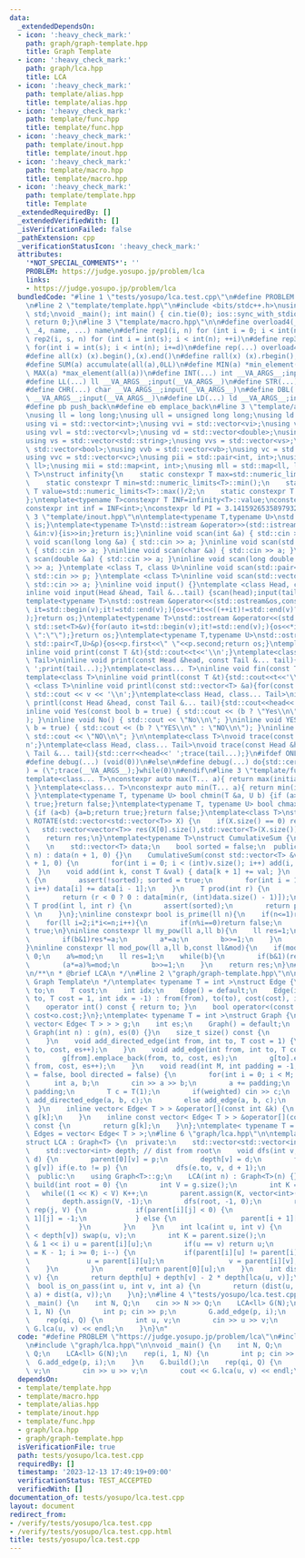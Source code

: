 ```yaml
---
data:
  _extendedDependsOn:
  - icon: ':heavy_check_mark:'
    path: graph/graph-template.hpp
    title: Graph Template
  - icon: ':heavy_check_mark:'
    path: graph/lca.hpp
    title: LCA
  - icon: ':heavy_check_mark:'
    path: template/alias.hpp
    title: template/alias.hpp
  - icon: ':heavy_check_mark:'
    path: template/func.hpp
    title: template/func.hpp
  - icon: ':heavy_check_mark:'
    path: template/inout.hpp
    title: template/inout.hpp
  - icon: ':heavy_check_mark:'
    path: template/macro.hpp
    title: template/macro.hpp
  - icon: ':heavy_check_mark:'
    path: template/template.hpp
    title: Template
  _extendedRequiredBy: []
  _extendedVerifiedWith: []
  _isVerificationFailed: false
  _pathExtension: cpp
  _verificationStatusIcon: ':heavy_check_mark:'
  attributes:
    '*NOT_SPECIAL_COMMENTS*': ''
    PROBLEM: https://judge.yosupo.jp/problem/lca
    links:
    - https://judge.yosupo.jp/problem/lca
  bundledCode: "#line 1 \"tests/yosupo/lca.test.cpp\"\n#define PROBLEM \"https://judge.yosupo.jp/problem/lca\"\
    \n#line 2 \"template/template.hpp\"\n#include <bits/stdc++.h>\nusing namespace\
    \ std;\nvoid _main(); int main() { cin.tie(0); ios::sync_with_stdio(false); _main();\
    \ return 0;}\n#line 3 \"template/macro.hpp\"\n\n#define overload4(_1, _2, _3,\
    \ _4, name, ...) name\n#define rep1(i, n) for (int i = 0; i < int(n); ++i)\n#define\
    \ rep2(i, s, n) for (int i = int(s); i < int(n); ++i)\n#define rep3(i, s, n, d)\
    \ for(int i = int(s); i < int(n); i+=d)\n#define rep(...) overload4(__VA_ARGS__,rep3,rep2,rep1)(__VA_ARGS__)\n\
    #define all(x) (x).begin(),(x).end()\n#define rall(x) (x).rbegin(),(x).rend()\n\
    #define SUM(a) accumulate(all(a),0LL)\n#define MIN(a) *min_element(all(a))\n#define\
    \ MAX(a) *max_element(all(a))\n#define INT(...) int __VA_ARGS__;input(__VA_ARGS__)\n\
    #define LL(...) ll __VA_ARGS__;input(__VA_ARGS__)\n#define STR(...) string __VA_ARGS__;input(__VA_ARGS__)\n\
    #define CHR(...) char __VA_ARGS__;input(__VA_ARGS__)\n#define DBL(...) double\
    \ __VA_ARGS__;input(__VA_ARGS__)\n#define LD(...) ld __VA_ARGS__;input(__VA_ARGS__)\n\
    #define pb push_back\n#define eb emplace_back\n#line 3 \"template/alias.hpp\"\n\
    \nusing ll = long long;\nusing ull = unsigned long long;\nusing ld = long double;\n\
    using vi = std::vector<int>;\nusing vvi = std::vector<vi>;\nusing vl = std::vector<ll>;\n\
    using vvl = std::vector<vl>;\nusing vd = std::vector<double>;\nusing vvd = std::vector<vd>;\n\
    using vs = std::vector<std::string>;\nusing vvs = std::vector<vs>;\nusing vb =\
    \ std::vector<bool>;\nusing vvb = std::vector<vb>;\nusing vc = std::vector<char>;\n\
    using vvc = std::vector<vc>;\nusing pii = std::pair<int, int>;\nusing pll = std::pair<ll,\
    \ ll>;\nusing mii = std::map<int, int>;\nusing mll = std::map<ll, ll>;\ntemplate<typename\
    \ T>\nstruct infinity{\n    static constexpr T max=std::numeric_limits<T>::max();\n\
    \    static constexpr T min=std::numeric_limits<T>::min();\n    static constexpr\
    \ T value=std::numeric_limits<T>::max()/2;\n    static constexpr T mvalue=std::numeric_limits<T>::min()/2;\n\
    };\ntemplate<typename T>constexpr T INF=infinity<T>::value;\nconstexpr ll infl=INF<ll>;\n\
    constexpr int inf = INF<int>;\nconstexpr ld PI = 3.1415926535897932384626;\n#line\
    \ 3 \"template/inout.hpp\"\n\ntemplate<typename T,typename U>\nstd::istream &operator>>(std::istream&is,std::pair<T,U>&p){is>>p.first>>p.second;return\
    \ is;}\ntemplate<typename T>\nstd::istream &operator>>(std::istream&is,std::vector<T>&v){for(T\
    \ &in:v){is>>in;}return is;}\ninline void scan(int &a) { std::cin >> a; }\ninline\
    \ void scan(long long &a) { std::cin >> a; }\ninline void scan(std::string &a)\
    \ { std::cin >> a; }\ninline void scan(char &a) { std::cin >> a; }\ninline void\
    \ scan(double &a) { std::cin >> a; }\ninline void scan(long double &a) { std::cin\
    \ >> a; }\ntemplate <class T, class U>\ninline void scan(std::pair<T, U> &p) {\
    \ std::cin >> p; }\ntemplate <class T>\ninline void scan(std::vector<T> &a) {\
    \ std::cin >> a; }\ninline void input() {}\ntemplate <class Head, class... Tail>\n\
    inline void input(Head &head, Tail &...tail) {scan(head);input(tail...);}\n\n\
    template<typename T>\nstd::ostream &operator<<(std::ostream&os,const std::vector<T>&v){for(auto\
    \ it=std::begin(v);it!=std::end(v);){os<<*it<<((++it)!=std::end(v)?\" \":\"\"\
    );}return os;}\ntemplate<typename T>\nstd::ostream &operator<<(std::ostream&os,const\
    \ std::set<T>&v){for(auto it=std::begin(v);it!=std::end(v);){os<<*it<<((++it)!=std::end(v)?\"\
    \ \":\"\");}return os;}\ntemplate<typename T,typename U>\nstd::ostream &operator<<(std::ostream&os,const\
    \ std::pair<T,U>&p){os<<p.first<<\" \"<<p.second;return os;}\ntemplate<class T>\n\
    inline void print(const T &t){std::cout<<t<<'\\n';}\ntemplate<class Head, class...\
    \ Tail>\ninline void print(const Head &head, const Tail &... tail){std::cout<<head<<'\
    \ ';print(tail...);}\ntemplate<class... T>\ninline void fin(const T &... a){print(a...);exit(0);}\n\
    template<class T>\ninline void printl(const T &t){std::cout<<t<<'\\n';}\ntemplate\
    \ <class T>\ninline void printl(const std::vector<T> &a){for(const auto &v : a)\
    \ std::cout << v << '\\n';}\ntemplate<class Head, class... Tail>\ninline void\
    \ printl(const Head &head, const Tail &... tail){std::cout<<head<<'\\n';printl(tail...);}\n\
    inline void Yes(const bool b = true) { std::cout << (b ? \"Yes\\n\" : \"No\\n\"\
    ); }\ninline void No() { std::cout << \"No\\n\"; }\ninline void YES(const bool\
    \ b = true) { std::cout << (b ? \"YES\\n\" : \"NO\\n\"); }\ninline void NO() {\
    \ std::cout << \"NO\\n\"; }\n\ntemplate<class T>\nvoid trace(const T &t){std::cerr<<t<<')'<<'\\\
    n';}\ntemplate<class Head, class... Tail>\nvoid trace(const Head &head, const\
    \ Tail &... tail){std::cerr<<head<<' ';trace(tail...);}\n#ifdef ONLINE_JUDGE\n\
    #define debug(...) (void(0))\n#else\n#define debug(...) do{std::cerr<<'('<<#__VA_ARGS__<<\"\
    ) = (\";trace(__VA_ARGS__);}while(0)\n#endif\n#line 3 \"template/func.hpp\"\n\n\
    template<class... T>\nconstexpr auto max(T... a){ return max(initializer_list<common_type_t<T...>>{a...});\
    \ }\ntemplate<class... T>\nconstexpr auto min(T... a){ return min(initializer_list<common_type_t<T...>>{a...});\
    \ }\ntemplate<typename T, typename U> bool chmin(T &a, U b) {if (a>b) {a=b;return\
    \ true;}return false;}\ntemplate<typename T, typename U> bool chmax(T &a, U b)\
    \ {if (a<b) {a=b;return true;}return false;}\ntemplate<class T>\nstd::vector<std::vector<T>>\
    \ ROTATE(std::vector<std::vector<T>> X) {\n    if(X.size() == 0) return X;\n \
    \   std::vector<vector<T>> res(X[0].size(),std::vector<T>(X.size()));\n    rep(i,X.size())rep(j,X[0].size())res[j][X.size()-i-1]=X[i][j];\n\
    \    return res;\n}\ntemplate<typename T>\nstruct CumulativeSum {\n  private:\
    \    \n    std::vector<T> data;\n    bool sorted = false;\n  public:\n    CumulativeSum(int\
    \ n) : data(n + 1, 0) {}\n    CumulativeSum(const std::vector<T> &v) : data(v.size()\
    \ + 1, 0) {\n        for(int i = 0; i < (int)v.size(); i++) add(i, v[i]);\n  \
    \  }\n    void add(int k, const T &val) { data[k + 1] += val; }\n    void build()\
    \ {\n        assert(!sorted); sorted = true;\n        for(int i = 1; i < (int)data.size();\
    \ i++) data[i] += data[i - 1];\n    }\n    T prod(int r) {\n        assert(sorted);\n\
    \        return (r < 0 ? 0 : data[min(r, (int)data.size() - 1)]);\n    }\n   \
    \ T prod(int l, int r) {\n        assert(sorted);\n        return prod(r) - prod(l);\
    \ \n    }\n};\ninline constexpr bool is_prime(ll n){\n    if(n<=1)return false;\n\
    \    for(ll i=2;i*i<=n;i++){\n        if(n%i==0)return false;\n    }\n    return\
    \ true;\n}\ninline constexpr ll my_pow(ll a,ll b){\n    ll res=1;\n    while(b){\n\
    \        if(b&1)res*=a;\n        a*=a;\n        b>>=1;\n    }\n    return res;\n\
    }\ninline constexpr ll mod_pow(ll a,ll b,const ll&mod){\n    if(mod==1)return\
    \ 0;\n    a%=mod;\n    ll res=1;\n    while(b){\n        if(b&1)(res*=a)%=mod;\n\
    \        (a*=a)%=mod;\n        b>>=1;\n    }\n    return res;\n}\n#line 2 \"graph/lca.hpp\"\
    \n/**\n * @brief LCA\n */\n#line 2 \"graph/graph-template.hpp\"\n\n/**\n * @brief\
    \ Graph Template\n */\ntemplate< typename T = int >\nstruct Edge {\n    int from,\
    \ to;\n    T cost;\n    int idx;\n    Edge() = default;\n    Edge(int from, int\
    \ to, T cost = 1, int idx = -1) : from(from), to(to), cost(cost), idx(idx) {}\n\
    \    operator int() const { return to; }\n    bool operator<(const Edge& o) const{return\
    \ cost<o.cost;}\n};\ntemplate< typename T = int >\nstruct Graph {\n    vector<\
    \ vector< Edge< T > > > g;\n    int es;\n    Graph() = default;\n    explicit\
    \ Graph(int n) : g(n), es(0) {}\n    size_t size() const {\n        return g.size();\n\
    \    }\n    void add_directed_edge(int from, int to, T cost = 1) {\n        g[from].emplace_back(from,\
    \ to, cost, es++);\n    }\n    void add_edge(int from, int to, T cost = 1) {\n\
    \        g[from].emplace_back(from, to, cost, es);\n        g[to].emplace_back(to,\
    \ from, cost, es++);\n    }\n    void read(int M, int padding = -1, bool weighted\
    \ = false, bool directed = false) {\n        for(int i = 0; i < M; i++) {\n  \
    \      int a, b;\n        cin >> a >> b;\n        a += padding;\n        b +=\
    \ padding;\n        T c = T(1);\n        if(weighted) cin >> c;\n        if(directed)\
    \ add_directed_edge(a, b, c);\n        else add_edge(a, b, c);\n        }\n  \
    \  }\n    inline vector< Edge< T > > &operator[](const int &k) {\n        return\
    \ g[k];\n    }\n    inline const vector< Edge< T > > &operator[](const int &k)\
    \ const {\n        return g[k];\n    }\n};\ntemplate< typename T = int >\nusing\
    \ Edges = vector< Edge< T > >;\n#line 6 \"graph/lca.hpp\"\n\ntemplate<class T>\n\
    struct LCA : Graph<T> {\n  private:\n    std::vector<std::vector<int>> parent;\n\
    \    std::vector<int> depth; // dist from root\n    void dfs(int v, int p, int\
    \ d) {\n        parent[0][v] = p;\n        depth[v] = d;\n        for(auto e :\
    \ g[v]) if(e.to != p) {\n            dfs(e.to, v, d + 1);\n        }\n    }\n\
    \  public:\n    using Graph<T>::g;\n    LCA(int n) : Graph<T>(n) {} \n    void\
    \ build(int root = 0) {\n        int V = g.size();\n        int K = 1;\n     \
    \   while((1 << K) < V) K++;\n        parent.assign(K, vector<int>(V, -1));\n\
    \        depth.assign(V, -1);\n        dfs(root, -1, 0);\n        rep(i, K - 1)\
    \ rep(j, V) {\n            if(parent[i][j] < 0) {\n                parent[i +\
    \ 1][j] = -1;\n            } else {\n                parent[i + 1][j] = parent[i][parent[i][j]];\n\
    \            }\n        }\n    }\n    int lca(int u, int v) {\n        if(depth[u]\
    \ < depth[v]) swap(u, v);\n        int K = parent.size();\n        rep(i, K) if(depth[u]-depth[v]\
    \ & 1 << i) u = parent[i][u];\n        if(u == v) return u;\n        for(int i\
    \ = K - 1; i >= 0; i--) {\n            if(parent[i][u] != parent[i][v]) {\n  \
    \              u = parent[i][u];\n                v = parent[i][v];\n        \
    \    }\n        }\n        return parent[0][u];\n    }\n    int dist(int u, int\
    \ v) {\n        return depth[u] + depth[v] - 2 * depth[lca(u, v)];\n    }\n  \
    \  bool is_on_pass(int u, int v, int a) {\n        return (dist(u, v) == dist(u,\
    \ a) + dist(a, v));\n    }\n};\n#line 4 \"tests/yosupo/lca.test.cpp\"\n\nvoid\
    \ _main() {\n    int N, Q;\n    cin >> N >> Q;\n    LCA<ll> G(N);\n    rep(i,\
    \ 1, N) {\n        int p; cin >> p;\n        G.add_edge(p, i);\n    }\n    G.build();\n\
    \    rep(qi, Q) {\n        int u, v;\n        cin >> u >> v;\n        cout <<\
    \ G.lca(u, v) << endl;\n    }\n}\n"
  code: "#define PROBLEM \"https://judge.yosupo.jp/problem/lca\"\n#include \"template/template.hpp\"\
    \n#include \"graph/lca.hpp\"\n\nvoid _main() {\n    int N, Q;\n    cin >> N >>\
    \ Q;\n    LCA<ll> G(N);\n    rep(i, 1, N) {\n        int p; cin >> p;\n      \
    \  G.add_edge(p, i);\n    }\n    G.build();\n    rep(qi, Q) {\n        int u,\
    \ v;\n        cin >> u >> v;\n        cout << G.lca(u, v) << endl;\n    }\n}"
  dependsOn:
  - template/template.hpp
  - template/macro.hpp
  - template/alias.hpp
  - template/inout.hpp
  - template/func.hpp
  - graph/lca.hpp
  - graph/graph-template.hpp
  isVerificationFile: true
  path: tests/yosupo/lca.test.cpp
  requiredBy: []
  timestamp: '2023-12-13 17:49:19+09:00'
  verificationStatus: TEST_ACCEPTED
  verifiedWith: []
documentation_of: tests/yosupo/lca.test.cpp
layout: document
redirect_from:
- /verify/tests/yosupo/lca.test.cpp
- /verify/tests/yosupo/lca.test.cpp.html
title: tests/yosupo/lca.test.cpp
---
```


